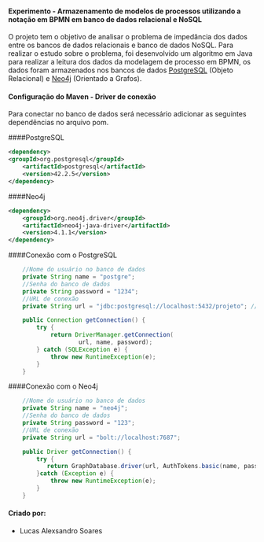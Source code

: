 #### Experimento - Armazenamento de modelos de processos utilizando a notação em BPMN em banco de dados relacional e NoSQL

O projeto tem o objetivo de analisar o problema de impedância dos dados entre os bancos de dados relacionais e banco de dados NoSQL. Para realizar o estudo sobre o problema, foi desenvolvido um algoritmo em Java para realizar a leitura dos dados da modelagem de processo em BPMN, os dados foram armazenados nos bancos de dados [PostgreSQL](https://www.postgresql.org/) (Objeto Relacional) e [Neo4j](https://neo4j.com/) (Orientado a Grafos).

#### Configuração do Maven - Driver de conexão

Para conectar no banco de dados será necessário adicionar as seguintes dependências no arquivo pom.

####PostgreSQL

```xml
<dependency>
<groupId>org.postgresql</groupId>
	<artifactId>postgresql</artifactId>
	<version>42.2.5</version>
</dependency>
```

####Neo4j

```xml
<dependency>
	<groupId>org.neo4j.driver</groupId>
	<artifactId>neo4j-java-driver</artifactId>
	<version>4.1.1</version>
</dependency>
```

####Conexão com o PostgreSQL

```java
    //Nome do usuário no banco de dados
    private String name = "postgre";
    //Senha do banco de dados
    private String password = "1234";
    //URL de conexão
    private String url = "jdbc:postgresql://localhost:5432/projeto"; // O "projeto" é meu database

    public Connection getConnection() {
        try {
            return DriverManager.getConnection(
                    url, name, password);
        } catch (SQLException e) {
            throw new RuntimeException(e);
        }
    }
```
####Conexão com o Neo4j

```java
    //Nome do usuário no banco de dados
    private String name = "neo4j";
    //Senha do banco de dados
    private String password = "123";
    //URL de conexão
    private String url = "bolt://localhost:7687";

    public Driver getConnection() {
        try {
           return GraphDatabase.driver(url, AuthTokens.basic(name, password));
        }catch (Exception e) {
            throw new RuntimeException(e);
        }
    }
```
#### Criado por:
 - Lucas Alexsandro Soares